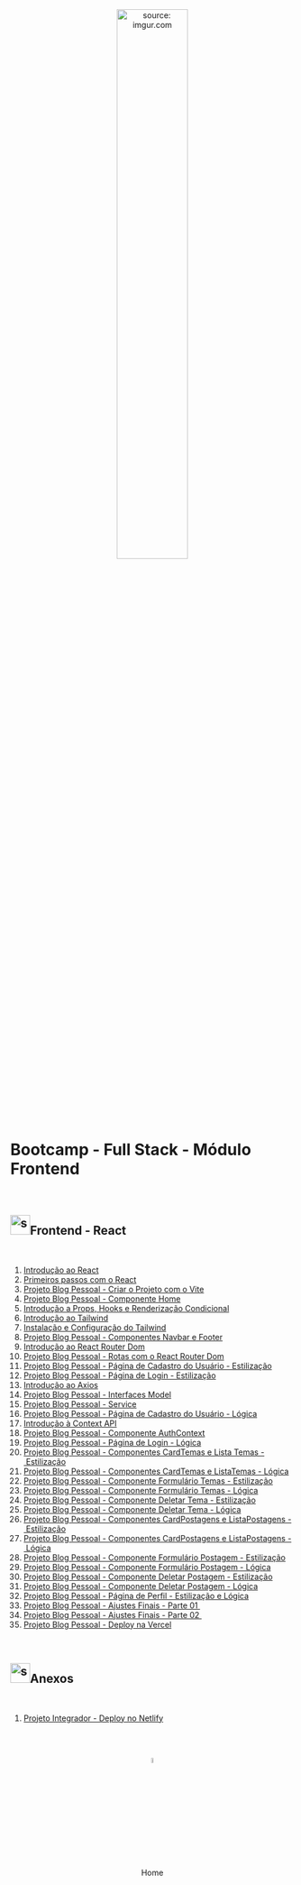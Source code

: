 <div align="center">
    <img src="https://i.imgur.com/AzshGmS.png" title="source: imgur.com" width="50%"/> 
</div>
<br />

<h1>Bootcamp - Full Stack - Módulo Frontend </h1>

<br />

<h2><img src="https://i.imgur.com/H9wEgsJ.png" title="source: imgur.com" width="35px"/>Frontend - React</h2>

<br />

1. <a href="01.md">Introdução ao React</a>
2. <a href="02.md">Primeiros passos com o React</a>
3. <a href="03.md">Projeto Blog Pessoal - Criar o Projeto com o Vite</a>
4. <a href="04.md">Projeto Blog Pessoal - Componente Home</a>
5. <a href="05.md">Introdução a Props, Hooks e Renderização Condicional</a>
6. <a href="06.md">Introdução ao Tailwind</a>
7. <a href="07_1.md">Instalação e Configuração do Tailwind</a>
8. <a href="08.md">Projeto Blog Pessoal - Componentes Navbar e Footer</a>
9. <a href="09.md">Introdução ao React Router Dom</a>
10. <a href="10.md">Projeto Blog Pessoal - Rotas com o React Router Dom</a>
11. <a href="11.md">Projeto Blog Pessoal - Página de Cadastro do Usuário - Estilização</a>
12. <a href="12.md">Projeto Blog Pessoal - Página de Login - Estilização</a>
13. <a href="13.md">Introdução ao Axios</a>
14. <a href="14.md">Projeto Blog Pessoal - Interfaces Model</a>
15. <a href="15.md">Projeto Blog Pessoal - Service</a>
16. <a href="16.md">Projeto Blog Pessoal - Página de Cadastro do Usuário - Lógica</a>
17. <a href="17.md">Introdução à Context API</a>
18. <a href="18.md">Projeto Blog Pessoal - Componente AuthContext</a>
19. <a href="19.md">Projeto Blog Pessoal - Página de Login - Lógica</a>
20. <a href="20.md">Projeto Blog Pessoal - Componentes CardTemas e Lista Temas - Estilização</a>
21. <a href="21.md">Projeto Blog Pessoal - Componentes CardTemas e ListaTemas - Lógica</a>
22. <a href="22.md">Projeto Blog Pessoal - Componente Formulário Temas - Estilização</a>
23. <a href="23.md">Projeto Blog Pessoal - Componente Formulário Temas - Lógica</a>
24. <a href="24.md">Projeto Blog Pessoal - Componente Deletar Tema - Estilização</a>
25. <a href="25.md">Projeto Blog Pessoal - Componente Deletar Tema - Lógica</a>
26. <a href="26.md">Projeto Blog Pessoal - Componentes CardPostagens e ListaPostagens - Estilização</a>
27. <a href="27.md">Projeto Blog Pessoal - Componentes CardPostagens e ListaPostagens - Lógica</a>
28. <a href="28.md">Projeto Blog Pessoal - Componente Formulário Postagem - Estilização</a>
29. <a href="29.md">Projeto Blog Pessoal - Componente Formulário Postagem - Lógica</a>
30. <a href="30.md">Projeto Blog Pessoal - Componente Deletar Postagem - Estilização</a>
31. <a href="31.md">Projeto Blog Pessoal - Componente Deletar Postagem - Lógica</a>
32. <a href="32.md">Projeto Blog Pessoal - Página de Perfil - Estilização e Lógica</a>
33. <a href="33.md">Projeto Blog Pessoal - Ajustes Finais - Parte 01 </a>
34. <a href="34.md">Projeto Blog Pessoal - Ajustes Finais - Parte 02 </a>
35. <a href="35.md">Projeto Blog Pessoal - Deploy na Vercel</a>

<br />

<h2><img src="https://i.imgur.com/H9wEgsJ.png" title="source: imgur.com" width="35px"/>Anexos</h2>

<br />

1. <a href="36.md">Projeto Integrador - Deploy no Netlify</a>

<br /><br />
    

<div align="center"><a href="../README.md"><img src="https://i.imgur.com/kfHCxif.png" title="source: imgur.com" width="5%"/></a></div>
<div align="center">Home</div>
